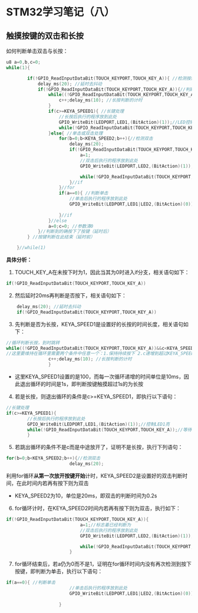 # STM32学习笔记（八）

## 触摸按键的双击和长按

如何判断单击双击与长按：

```c
u8 a=0,b,c=0;	
while(1){

		if(!GPIO_ReadInputDataBit(TOUCH_KEYPORT,TOUCH_KEY_A)){ //检测按键是否按下
			delay_ms(20); //延时去抖动
			if(!GPIO_ReadInputDataBit(TOUCH_KEYPORT,TOUCH_KEY_A)){//判断长短键
				while((!GPIO_ReadInputDataBit(TOUCH_KEYPORT,TOUCH_KEY_A))&&c<KEYA_SPEED1){ //循环判断长按，到时跳转
					c++;delay_ms(10); //长按判断的计时
				}
				if(c>=KEYA_SPEED1){ //长键处理
					//长按后执行的程序放到此处
					GPIO_WriteBit(LEDPORT,LED1,(BitAction)(1));//LED控制
					while(!GPIO_ReadInputDataBit(TOUCH_KEYPORT,TOUCH_KEY_A));
				}else{ //单击或双击处理
					for(b=0;b<KEYA_SPEED2;b++){//检测双击
						delay_ms(20);
						if(!GPIO_ReadInputDataBit(TOUCH_KEYPORT,TOUCH_KEY_A)){
							a=1;
							//双击后执行的程序放到此处
							GPIO_WriteBit(LEDPORT,LED2,(BitAction)(1));//LED控制

							while(!GPIO_ReadInputDataBit(TOUCH_KEYPORT,TOUCH_KEY_A));
						}//if
					}//for
					if(a==0){ //判断单击
						//单击后执行的程序放到此处
						GPIO_WriteBit(LEDPORT,LED1|LED2,(BitAction)(0));//LED控制
						
					}//if
				}//else
				a=0;c=0; //参数清0
			}//判断到的确按下了按键（延时后）
		} //按键判断在此结束（延时前）

	}//while(1)
```

**具体分析：**

1. TOUCH_KEY_A在未按下时为1，因此当其为0时进入if分支，相关语句如下：

```c
if(!GPIO_ReadInputDataBit(TOUCH_KEYPORT,TOUCH_KEY_A))
```

2. 然后延时20ms再判断是否按下，相关语句如下：

```c
	delay_ms(20); //延时去抖动
	if(!GPIO_ReadInputDataBit(TOUCH_KEYPORT,TOUCH_KEY_A))
```

3. 先判断是否为长按，KEYA_SPEED1是设置好的长按的时间长度，相关语句如下：

```c
//循环判断长按，到时跳转
while((!GPIO_ReadInputDataBit(TOUCH_KEYPORT,TOUCH_KEY_A))&&c<KEYA_SPEED1){ 
//这里要维持在循环里需要两个条件中任意一个：1.保持持续按下 2.c递增到超过KEYA_SPEED1
				c++;delay_ms(10); //长按判断的计时
				}
```

- 这里KEYA_SPEED1设置的是100，而每一次循环递增的时间单位是10ms，因此退出循环的时间是1s，即判断按键触摸超过1s的为长按

4. 若是长按，则退出循环的条件是c>=KEYA_SPEED1，即执行以下语句：

```c
//长键处理
if(c>=KEYA_SPEED1){ 
		//长按后执行的程序放到此处
		GPIO_WriteBit(LEDPORT,LED1,(BitAction)(1));//控制LED1亮
		while(!GPIO_ReadInputDataBit(TOUCH_KEYPORT,TOUCH_KEY_A));//等待按键放开
		}
```

5. 若跳出循环的条件不是c而是中途放开了，证明不是长按，执行下列语句：

```c
for(b=0;b<KEYA_SPEED2;b++){//检测双击
						delay_ms(20);
```

利用for循环**从第一次放开按键开始**计时，KEYA_SPEED2是设置好的双击判断时间，在此时间内若再有按下则为双击

- KEYA_SPEED2为10，单位是20ms，即双击的判断时间为0.2s

6. for循环计时，在KEYA_SPEED2时间内若再有按下则为双击，执行如下：

```c
if(!GPIO_ReadInputDataBit(TOUCH_KEYPORT,TOUCH_KEY_A)){
							a=1;//标志着已经判断为
							//双击后执行的程序放到此处
							GPIO_WriteBit(LEDPORT,LED2,(BitAction)(1));//LED控制

							while(!GPIO_ReadInputDataBit(TOUCH_KEYPORT,TOUCH_KEY_A));
						}
```

7. for循环结束后，若a仍为0而不是1，证明在for循环时间内没有再次检测到按下按键，即判断为单击，执行以下语句：

```c
if(a==0){ //判断单击
						//单击后执行的程序放到此处
						GPIO_WriteBit(LEDPORT,LED1|LED2,(BitAction)(0));//LED控制
						
					}
```

